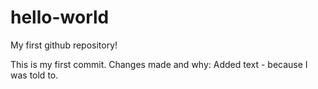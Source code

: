 # hello-world
My first github repository!

This is my first commit.
Changes made and why:
  Added text - because I was told to.
